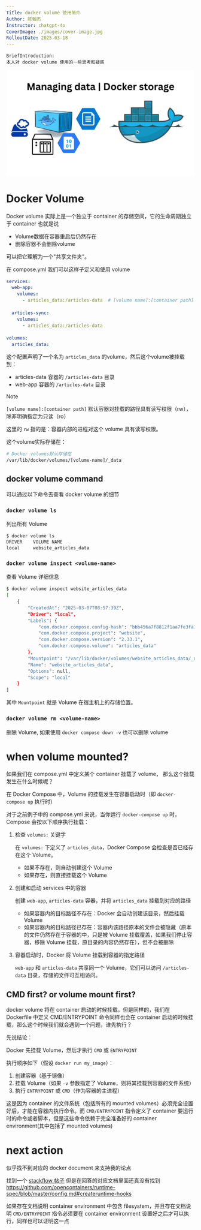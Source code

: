 ```yaml
---
Title: docker volume 使用简介
Author: 陈翰杰
Instructor: chatgpt-4o
CoverImage: ./images/cover-image.jpg
RolloutDate: 2025-03-18
---
```


```
BriefIntroduction: 
本人对 docker volume 使用的一些思考和疑惑
```

<!-- split -->

![cover image](./images/cover-image.jpg)

# Docker Volume 

Docker volume 实际上是一个独立于 container 的存储空间，它的生命周期独立于 container 也就是说

- Volume数据在容器重启后仍然存在
- 删除容器不会删除volume

可以把它理解为一个"共享文件夹"。

在 compose.yml 我们可以这样子定义和使用 volume

```yaml
services:
  web-app:
    volumes:
      - articles_data:/articles-data  # [volume name]:[container path]
    
  articles-sync:
    volumes:
      - articles_data:/articles-data

volumes:
  articles_data:
```

这个配置声明了一个名为 `articles_data` 的volume，然后这个volume被挂载到：

- articles-data 容器的 `/articles-data` 目录
- web-app 容器的 `/articles-data` 目录

> [!note]
>
> `[volume name]:[container path]` 默认容器对挂载的路径具有读写权限（rw），除非明确指定为只读（ro）
>
> 这里的 `rw` 指的是：容器内部的进程对这个 volume 具有读写权限。

这个volume实际存储在：

```bash
# Docker volumes默认存储在
/var/lib/docker/volumes/[volume-name]/_data
```

## docker volume command

可以通过以下命令去查看 docker volume 的细节

### `docker volume ls`

列出所有 Volume

```shell
$ docker volume ls
DRIVER    VOLUME NAME
local     website_articles_data
```

### `docker volume inspect <volume-name>`

查看 Volume 详细信息

```bash
$ docker volume inspect website_articles_data
[
    {
        "CreatedAt": "2025-03-07T08:57:39Z",
        "Driver": "local",
        "Labels": {
            "com.docker.compose.config-hash": "bbb456a7f8812f1aa7fe3fa10a7a34c76dfb2b1ad60eadbae23a2f386992e456",
            "com.docker.compose.project": "website",
            "com.docker.compose.version": "2.33.1",
            "com.docker.compose.volume": "articles_data"
        },
        "Mountpoint": "/var/lib/docker/volumes/website_articles_data/_data",
        "Name": "website_articles_data",
        "Options": null,
        "Scope": "local"
    }
]
```

其中 `Mountpoint` 就是 Volume 在宿主机上的存储位置。

### `docker volume rm <volume-name>`

删除 Volume, 如果使用 `docker compose down -v` 也可以删除 volume

# when volume mounted?

如果我们在 compose.yml 中定义某个 container 挂载了 volume， 那么这个挂载发生在什么时候呢？

在 Docker Compose 中，Volume 的挂载发生在容器启动时（即 `docker-compose up` 执行时）

对于之前例子中的 compose.yml 来说，当你运行 `docker-compose up` 时，Compose 会按以下顺序执行挂载：

1. 检查 `volumes:` 关键字

   在 `volumes:` 下定义了 `articles_data`，Docker Compose 会检查是否已经存在这个 Volume。

   - 如果不存在，则自动创建这个 Volume
   - 如果存在，则直接挂载这个 Volume

2. 创建和启动 services 中的容器

   创建 `web-app`,   `articles-data` 容器，并将 `articles_data` 挂载到对应的路径

   - 如果容器内的目标路径不存在：Docker 会自动创建该目录，然后挂载 Volume
   - 如果容器内的目标路径已存在：容器内该路径原本的文件会被隐藏（原本的文件仍然存在于容器的中，只是被 Volume 挂载覆盖，如果我们停止容器，移除 Volume 挂载，原目录的内容仍然存在），但不会被删除

3. 容器启动时，Docker 将 Volume 挂载到容器的指定路径

   `web-app` 和 `articles-data` 共享同一个 Volume，它们可以访问 `/articles-data` 目录，存储的文件可互相访问。



## CMD first? or volume mount first?

docker volume 将在 container 启动的时候挂载，但是同样的，我们在 Dockerfile 中定义 CMD/ENTRYPOINT 命令同样也会在 container 启动的时候挂载，那么这个时候我们就会遇到一个问题，谁先执行？

先说结论：

Docker 先挂载 Volume，然后才执行 `CMD` 或 `ENTRYPOINT`

执行顺序如下（假设 `docker run my_image`）：

1. 创建容器（基于镜像）
2. 挂载 Volume（如果 `-v` 参数指定了 Volume，则将其挂载到容器的文件系统）
3. 执行 `ENTRYPOINT` 或 `CMD`（作为容器的主进程）

这是因为 container 的文件系统（包括所有的 mounted volumes）必须完全设置好后，才能在容器内执行命令。而 `CMD/ENTRYPOINT` 指令定义了 container 要运行时的命令或者脚本，但是这些命令依赖于完全准备好的 container environment(其中包括了 mounted volumes)



# next action

似乎找不到对应的 docker document 来支持我的论点

找到一个 [stackflow 帖子](https://stackoverflow.com/questions/69308389/docker-is-volume-mounted-before-running-cmd) 但是在回答的对应文档里面还真没有找到 https://github.com/opencontainers/runtime-spec/blob/master/config.md#createruntime-hooks

如果存在文档说明 container environment 中包含 filesystem，并且存在文档说明 `CMD/ENTRYPOINT` 指令必须要在 container environment 设置好之后才可以执行，同样也可以证明这一点

